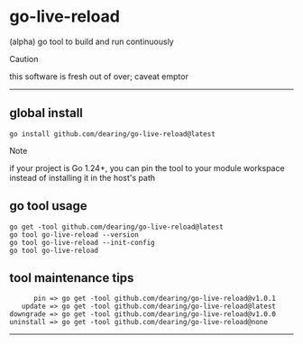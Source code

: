 # go-live-reload

(alpha) go tool to build and run continuously

>[!CAUTION]
>this software is fresh out of over; caveat emptor

---
## global install

```
go install github.com/dearing/go-live-reload@latest
```
>[!NOTE]
>if your project is Go 1.24+, you can pin the tool to your module workspace instead of installing it in the host's path
## go tool usage
```
go get -tool github.com/dearing/go-live-reload@latest
go tool go-live-reload --version
go tool go-live-reload --init-config
go tool go-live-reload
```
## tool maintenance tips
```
      pin => go get -tool github.com/dearing/go-live-reload@v1.0.1
   update => go get -tool github.com/dearing/go-live-reload@latest
downgrade => go get -tool github.com/dearing/go-live-reload@v1.0.0
uninstall => go get -tool github.com/dearing/go-live-reload@none
```
---